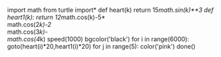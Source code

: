 


import math
from turtle import*
def heart(k)
    return 15*math.sin(k)**3
def heart1(k):
 return 12*math.cos(k)-5*\
     math.cos(2*k)-2*\
     math.cos(3*k)-\
     math.cos(4*k)
speed(1000)
bgcolor('black')
for i in range(6000):
    goto(heart(i)*20,heart1(i)*20)
    for j in range(5):
        color('pink')
done()
